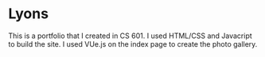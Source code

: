 # Lyons
This is a portfolio that I created in CS 601. I used HTML/CSS and Javacript to build the site. I used VUe.js on the index page to create the photo gallery.
